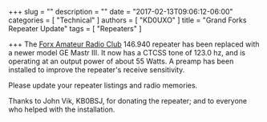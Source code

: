 +++
slug = ""
description = ""
date = "2017-02-13T09:06:12-06:00"
categories = [ "Technical" ]
authors = [ "KD0UXO" ]
title = "Grand Forks Repeater Update"
tags = [ "Repeaters" ]

+++
The [Forx Amateur Radio Club](http://wa0jxt.org/) 146.940 repeater has been
replaced with a newer model GE Mastr III. It now has a CTCSS tone of 123.0 hz,
and is operating at an output power of about 55 Watts. A preamp has been
installed to improve the repeater's receive sensitivity.
<!--more-->

Please update your repeater listings and radio memories.

Thanks to John Vik, KB0BSJ, for donating the repeater; and to everyone who
helped with the installation.
